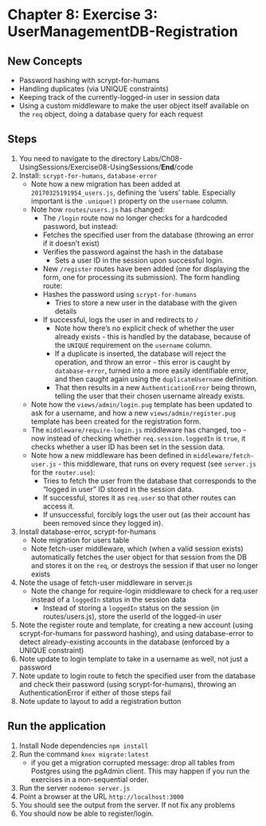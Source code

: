 # Chapter 8: Exercise 3: UserManagementDB-Registration
## New Concepts
* Password hashing with scrypt-for-humans
* Handling duplicates (via UNIQUE constraints)
* Keeping track of the currently-logged-in user in session data
* Using a custom middleware to make the user object itself available on the `req` object, doing a database query for each request

## Steps
1. You need to navigate to the directory Labs/Ch08-UsingSessions/Exercise08-UsingSessions/__End__/code
1. Install: `scrypt-for-humans`, `database-error`
	- Note how a new migration has been added at `20170325191954_users.js`, defining the ‘users’ table. Especially important is the `.unique()` property on the `username` column.
	- Note how `routes/users.js` has changed:
		- The `/login` route now no longer checks for a hardcoded password, but instead:
		- Fetches the specified user from the database (throwing an error if it doesn’t exist)
		- Verifies the password against the hash in the database
			- Sets a user ID in the session upon successful login.
		- New `/register` routes have been added (one for displaying the form, one for processing its submission). The form handling route:
		- Hashes the password using `scrypt-for-humans`
			- Tries to store a new user in the database with the given details
		- If successful, logs the user in and redirects to `/`
			- Note how there’s no explicit check of whether the user already exists - this is handled by the database, because of the `UNIQUE` requirement on the `username` column.
			- If a duplicate is inserted, the database will reject the operation, and throw an error - this error is caught by `database-error`, turned into a more easily identifiable error, and then caught again using the `duplicateUsername` definition.
			- That then results in a new `AuthenticationError` being thrown, telling the user that their chosen username already exists.
	- Note how the `views/admin/login.pug` template has been updated to ask for a username, and how a new `views/admin/register.pug` template has been created for the registration form.
	- The `middleware/require-login.js` middleware has changed, too - now instead of checking whether `req.session.loggedIn` is `true`, it checks whether a user ID has been set in the session data.
	- Note how a new middleware has been defined in `middleware/fetch-user.js` - this middleware, that runs on every request (see `server.js` for the `router.use`):
		- Tries to fetch the user from the database that corresponds to the “logged in user” ID stored in the session data.
		- If successful, stores it as `req.user` so that other routes can access it.
		- If unsuccessful, forcibly logs the user out (as their account has been removed since they logged in).
1. Install database-error, scrypt-for-humans
	- Note migration for users table
	- Note fetch-user middleware, which (when a valid session exists) automatically fetches the user object for that session from the DB and stores it on the `req`, or destroys the session if that user no longer exists
1. Note the usage of fetch-user middleware in server.js
	- Note the change for require-login middleware to check for a req.user instead of a `loggedIn` status in the session data
		- Instead of storing a `loggedIn` status on the session (in routes/users.js), store the userId of the logged-in user
1. Note the register route and template, for creating a new account (using scrypt-for-humans for password hashing), and using database-error to detect already-existing accounts in the database (enforced by a UNIQUE constraint)
1. Note update to login template to take in a username as well, not just a password
1. Note update to login route to fetch the specified user from the database and check their password (using scrypt-for-humans), throwing an AuthenticationError if either of those steps fail
1. Note update to layout to add a registration button
## Run the application
1. Install Node dependencies `npm install`
1. Run the command `knex migrate:latest`
   * if you get a migration corrupted message: drop all tables from Postgres using the pgAdmin client. This may happen if you run the exercises in a non-sequential order.
1. Run the server `nodemon server.js`
1. Point a browser at the URL `http://localhost:3000`
1. You should see the output from the server. If not fix any problems
1. You should now be able to register/login.
